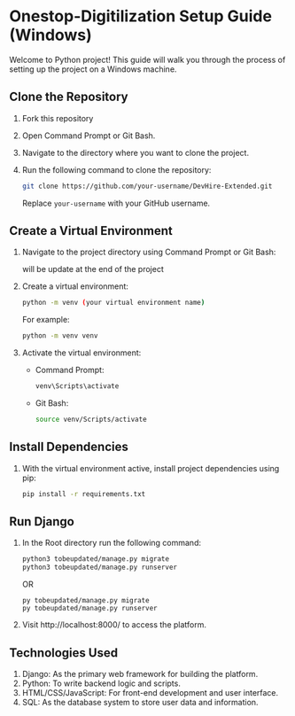 # Onestop-Digitilization Setup Guide (Windows)

Welcome to Python project! This guide will walk you through the process of setting up the project on a Windows machine.

## Clone the Repository

1. Fork this repository
2. Open Command Prompt or Git Bash.
3. Navigate to the directory where you want to clone the project.
4. Run the following command to clone the repository:

   ```bash
   git clone https://github.com/your-username/DevHire-Extended.git
   ```

   Replace `your-username` with your GitHub username.

## Create a Virtual Environment

1. Navigate to the project directory using Command Prompt or Git Bash:

   will be update at the end of the project

2. Create a virtual environment:

   ```bash
   python -m venv (your virtual environment name)
   ```
   For example:
   ```bash
   python -m venv venv
   ```
   
4. Activate the virtual environment:

   - Command Prompt:

     ```bash
     venv\Scripts\activate
     ```

   - Git Bash:

     ```bash
     source venv/Scripts/activate
     ```

## Install Dependencies

1. With the virtual environment active, install project dependencies using pip:

   ```bash
   pip install -r requirements.txt
   ```
   
## Run Django

1. In the Root directory run the following command:
   ```bash
   python3 tobeupdated/manage.py migrate
   python3 tobeupdated/manage.py runserver
   ```
   OR
   ```
   py tobeupdated/manage.py migrate
   py tobeupdated/manage.py runserver
   ```
2. Visit http://localhost:8000/ to access the platform.

   
## Technologies Used

1. Django: As the primary web framework for building the platform.
2. Python: To write backend logic and scripts.
3. HTML/CSS/JavaScript: For front-end development and user interface.
4. SQL: As the database system to store user data and information.

